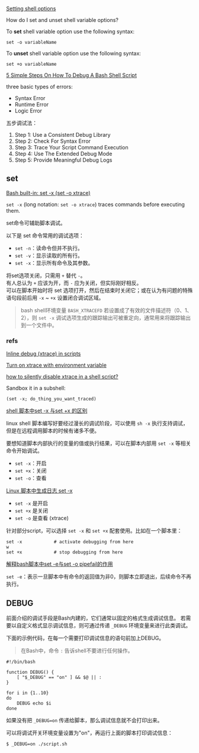 
[Setting shell options](https://bash.cyberciti.biz/guide/Setting_shell_options)

How do I set and unset shell variable options?

To **set** shell variable option use the following syntax:

```
set -o variableName
```

To **unset** shell variable option use the following syntax:

```
set +o variableName
```

[5 Simple Steps On How To Debug A Bash Shell Script](https://www.shell-tips.com/bash/debug-script/)

three basic types of errors:

- Syntax Error  
- Runtime Error  
- Logic Error  

五步调试法：

1. Step 1: Use a Consistent Debug Library  
2. Step 2: Check For Syntax Error  
3. Step 3: Trace Your Script Command Execution  
4. Step 4: Use The Extended Debug Mode  
5. Step 5: Provide Meaningful Debug Logs  

## set

[Bash built-in: set -x (set -o xtrace)](https://renenyffenegger.ch/notes/Linux/shell/bash/built-in/set/x)  

`set -x` (long notation: `set -o xtrace`) traces commands before executing them.

set命令可辅助脚本调试。

以下是 set 命令常用的调试选项：

- `set -n`：读命令但并不执行。  
- `set -v`：显示读取的所有行。  
- `set -x`：显示所有命令及其参数。  

将set选项关闭，只需用 `+` 替代 `-`。  
有人总认为 `+` 应该为开，而 `-` 应为关闭，但实际刚好相反。  
可以在脚本开始时将 set 选项打开，然后在结束时关闭它；或在认为有问题的特殊语句段前后用 `-x` ~ `+x` 设置闭合调试区域。

> bash shell环境变量 `BASH_XTRACEFD` 若设置成了有效的文件描述符（0、1、2），则 `set -x` 调试选项生成的跟踪输出可被重定向，通常用来将跟踪输出到一个文件中。

### refs

[Inline debug (xtrace) in scripts](https://unix.stackexchange.com/questions/253381/inline-debug-xtrace-in-scripts)

[Turn on xtrace with environment variable](https://unix.stackexchange.com/questions/536263/turn-on-xtrace-with-environment-variable)

[how to silently disable xtrace in a shell script?](https://stackoverflow.com/questions/17365784/how-to-silently-disable-xtrace-in-a-shell-script)

Sandbox it in a subshell:

```
(set -x; do_thing_you_want_traced)
```

[shell 脚本中set -x 与set +x 的区别](https://blog.csdn.net/hanbo_112/article/details/53640559)  

linux shell 脚本编写好要经过漫长的调试阶段，可以使用 `sh -x` 执行支持调试，但是在远程调用脚本的时候有诸多不便。

要想知道脚本内部执行的变量的值或执行结果，可以在脚本内部用 `set -x` 等相关命令开始调试。

- `set -x`：开启  
- `set +x`：关闭  
- `set -o`：查看  

[Linux 脚本中生成日志 set -x](https://www.cnblogs.com/qqjue/archive/2012/07/25/2607683.html)

- `set -x` 是开启  
- `set +x` 是关闭  
- `set -o` 是查看 (xtrace)  

针对部分script，可以选择 `set -x` 和 `set +x` 配套使用。比如在一个脚本里：

```Shell
set -x            # activate debugging from here
w
set +x            # stop debugging from here
```

[解释bash脚本中set -e与set -o pipefail的作用](https://blog.csdn.net/t0nsha/article/details/8606886)

`set -e`：表示一旦脚本中有命令的返回值为非0，则脚本立即退出，后续命令不再执行。

## DEBUG

前面介绍的调试手段是Bash内建的，它们通常以固定的格式生成调试信息。
若需要以自定义格式显示调试信息，则可通过传递 `_DEBUG` 环境变量来进行此类调试。

下面的示例代码，在每一个需要打印调试信息的语句前加上DEBUG。

> 在Bash中，命令 `:` 告诉shell不要进行任何操作。

```Shell
#!/bin/bash 

function DEBUG() {
    [ "$_DEBUG" == "on" ] && $@ || :
}

for i in {1..10}
do
    DEBUG echo $i
done
```

如果没有把 `_DEBUG=on` 传递给脚本，那么调试信息就不会打印出来。

可以将调试开关环境变量设置为"on"，再运行上面的脚本打印调试信息：

```
$ _DEBUG=on ./script.sh
```
